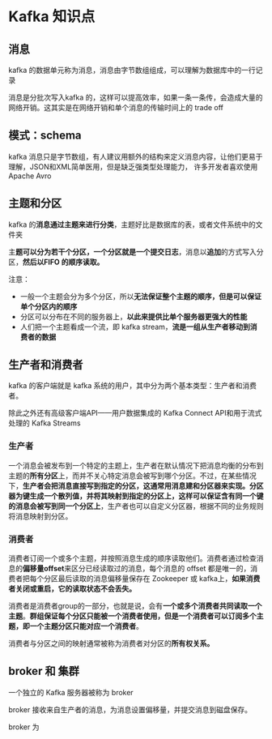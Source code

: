 # Kafka 知识点

## 消息

kafka 的数据单元称为消息，消息由字节数组组成，可以理解为数据库中的一行记录

消息是分批次写入kafka 的，这样可以提高效率，如果一条一条传，会造成大量的网络开销。这其实是在网络开销和单个消息的传输时间上的 trade off

## 模式：schema

kafka 消息只是字节数组，有人建议用额外的结构来定义消息内容，让他们更易于理解，JSON和XML简单医用，但是缺乏强类型处理能力， 许多开发者喜欢使用 Apache Avro

## 主题和分区

kafka 的**消息通过主题来进行分类**，主题好比是数据库的表，或者文件系统中的文件夹

主**题可以分为若干个分区，一个分区就是一个提交日志**，消息以**追加**的方式写入分区，**然后以FIFO 的顺序读取。**

注意：

- 一般一个主题会分为多个分区，所以**无法保证整个主题的顺序，但是可以保证单个分区内的顺序**
- 分区可以分布在不同的服务器上，**以此来提供比单个服务器更强大的性能**
- 人们把一个主题看成一个流，即 kafka stream，**流是一组从生产者移动到消费者的数据**

## 生产者和消费者

kafka 的客户端就是 kafka 系统的用户，其中分为两个基本类型：生产者和消费者。

除此之外还有高级客户端API——用户数据集成的 Kafka Connect API和用于流式处理的 Kafka Streams

### 生产者

一个消息会被发布到一个特定的主题上，生产者在默认情况下把消息均衡的分布到主题的**所有分区**上，而并不关心特定消息会被写到哪个分区。不过，在某些情况下，**生产者会把消息直接写到指定的分区，这通常用消息建和分区器来实现。分区器为键生成一个散列值，并将其映射到指定的分区上，这样可以保证含有同一个键的消息会被写到同一个分区上**，生产者也可以自定义分区器，根据不同的业务规则将消息映射到分区。

### 消费者

消费者订阅一个或多个主题，并按照消息生成的顺序读取他们。消费者通过检查消息的**偏移量offset**来区分已经读取过的消息，每个消息的 offset 都是唯一的，消费者把每个分区最后读取的消息偏移量保存在 Zookeeper 或 kafka上，**如果消费者关闭或重启，它的读取状态不会丢失。**

消费者是消费者group的一部分，也就是说，会有**一个或多个消费者共同读取一个主题**。**群组保证每个分区只能被一个消费者使用，但是一个消费者可以订阅多个主题，即一个主题分区只能对应一个消费者**。

消费者与分区之间的映射通常被称为消费者对分区的**所有权关系。**

## broker 和 集群

一个独立的 Kafka 服务器被称为 broker

broker 接收来自生产者的消息，为消息设置偏移量，并提交消息到磁盘保存。

broker 为

